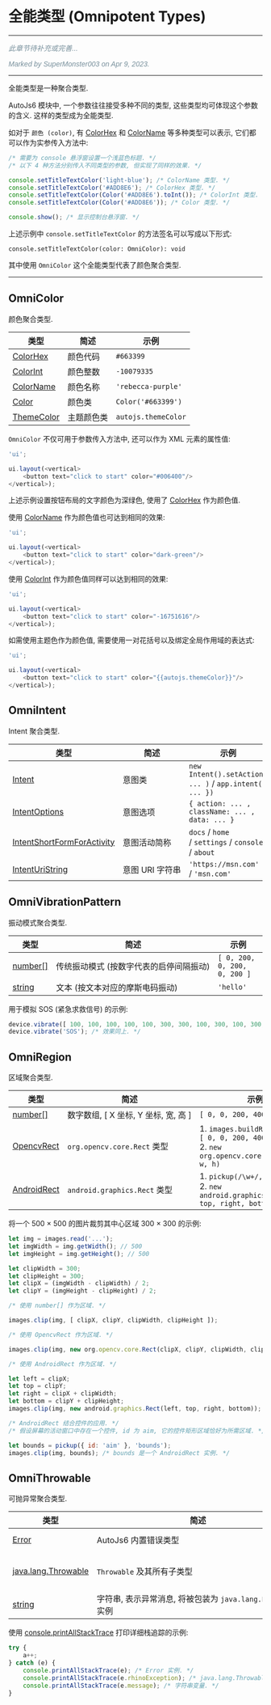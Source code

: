 # 全能类型 (Omnipotent Types)

---

<p style="font: italic 1em sans-serif; color: #78909C">此章节待补充或完善...</p>
<p style="font: italic 1em sans-serif; color: #78909C">Marked by SuperMonster003 on Apr 9, 2023.</p>

---

全能类型是一种聚合类型.

AutoJs6 模块中, 一个参数往往接受多种不同的类型, 这些类型均可体现这个参数的含义. 这样的类型成为全能类型.

如对于 `颜色 (color)`, 有 [ColorHex](dataTypes#colorhex) 和 [ColorName](dataTypes#colorname) 等多种类型可以表示, 它们都可以作为实参传入方法中:

```js
/* 需要为 console 悬浮窗设置一个浅蓝色标题. */
/* 以下 4 种方法分别传入不同类型的参数, 但实现了同样的效果. */

console.setTitleTextColor('light-blue'); /* ColorName 类型. */
console.setTitleTextColor('#ADD8E6'); /* ColorHex 类型. */
console.setTitleTextColor(Color('#ADD8E6').toInt()); /* ColorInt 类型. */
console.setTitleTextColor(Color('#ADD8E6')); /* Color 类型. */

console.show(); /* 显示控制台悬浮窗. */
```

上述示例中 `console.setTitleTextColor` 的方法签名可以写成以下形式:

```text
console.setTitleTextColor(color: OmniColor): void
```

其中使用 `OmniColor` 这个全能类型代表了颜色聚合类型.

---

## OmniColor

颜色聚合类型.

| 类型                                 | 简述                                            | 示例                                                          |
|------------------------------------|-----------------------------------------------|-------------------------------------------------------------|
| [ColorHex](dataTypes#colorhex)     | <span style="white-space:nowrap">颜色代码</span>  | <span style="white-space:nowrap">`#663399`</span>           |
| [ColorInt](dataTypes#colorint)     | <span style="white-space:nowrap">颜色整数</span>  | <span style="white-space:nowrap">`-10079335`</span>         |
| [ColorName](dataTypes#colorname)   | <span style="white-space:nowrap">颜色名称</span>  | <span style="white-space:nowrap">`'rebecca-purple'`</span>  |
| [Color](colorType)                 | <span style="white-space:nowrap">颜色类</span>   | <span style="white-space:nowrap">`Color('#663399')`</span>  |
| [ThemeColor](dataTypes#themecolor) | <span style="white-space:nowrap">主题颜色类</span> | <span style="white-space:nowrap">`autojs.themeColor`</span> |

`OmniColor` 不仅可用于参数传入方法中, 还可以作为 XML 元素的属性值:

```js
'ui';

ui.layout(<vertical>
    <button text="click to start" color="#006400"/>
</vertical>);
```

上述示例设置按钮布局的文字颜色为深绿色, 使用了 [ColorHex](dataTypes#colorhex) 作为颜色值.

使用 [ColorName](dataTypes#colorname) 作为颜色值也可达到相同的效果:

```js
'ui';

ui.layout(<vertical>
    <button text="click to start" color="dark-green"/>
</vertical>);
```

使用 [ColorInt](dataTypes#colorint) 作为颜色值同样可以达到相同的效果:

```js
'ui';

ui.layout(<vertical>
    <button text="click to start" color="-16751616"/>
</vertical>);
```

如需使用主题色作为颜色值, 需要使用一对花括号以及绑定全局作用域的表达式:

```js
'ui';

ui.layout(<vertical>
    <button text="click to start" color="{{autojs.themeColor}}"/>
</vertical>);
```

## OmniIntent

Intent 聚合类型.

| 类型                                                                 | 简述                                                 | 示例                                                                                              |
|--------------------------------------------------------------------|----------------------------------------------------|-------------------------------------------------------------------------------------------------|
| [Intent](intentType)                                               | <span style="white-space:nowrap">意图类</span>        | <span style="white-space:nowrap">`new Intent().setAction( ... )` / `app.intent({ ... })`</span> |
| [IntentOptions](intentOptionsType)                                 | <span style="white-space:nowrap">意图选项</span>       | <span style="white-space:nowrap">`{ action: ... , className: ... , data: ... }`</span>          |
| [IntentShortFormForActivity](dataTypes#intentshortformforactivity) | <span style="white-space:nowrap">意图活动简称</span>     | <span style="white-space:nowrap">`docs` / `home` / `settings` / `console` / `about`</span>      |
| [IntentUriString](dataTypes#intenturistring)                       | <span style="white-space:nowrap">意图 URI 字符串</span> | <span style="white-space:nowrap">`'https://msn.com'` / `'msn.com'`</span>                       |

## OmniVibrationPattern

振动模式聚合类型.

| 类型                                                                                      | 简述                                                            | 示例                                                                   |
|-----------------------------------------------------------------------------------------|---------------------------------------------------------------|----------------------------------------------------------------------|
| <span style="white-space:nowrap">[number](dataTypes#number)[[]](dataTypes#array)</span> | <span style="white-space:nowrap">传统振动模式 (按数字代表的启停间隔振动)</span> | <span style="white-space:nowrap">`[ 0, 200, 0, 200, 0, 200 ]`</span> |
| [string](dataTypes#string)                                                              | <span style="white-space:nowrap">文本 (按文本对应的摩斯电码振动)</span>     | <span style="white-space:nowrap">`'hello'`</span>                    |

用于模拟 SOS (紧急求救信号) 的示例:

```js
device.vibrate([ 100, 100, 100, 100, 100, 300, 300, 100, 300, 100, 300, 300, 100, 100, 100, 100, 100 ], 0);
device.vibrate('SOS'); /* 效果同上. */
```

## OmniRegion

区域聚合类型.

| 类型                                                                                      | 简述                                                                 | 示例                                                                                                                                     |
|-----------------------------------------------------------------------------------------|--------------------------------------------------------------------|----------------------------------------------------------------------------------------------------------------------------------------|
| <span style="white-space:nowrap">[number](dataTypes#number)[[]](dataTypes#array)</span> | <span style="white-space:nowrap">数字数组, [ X 坐标, Y 坐标, 宽, 高 ]</span> | <span style="white-space:nowrap">`[ 0, 0, 200, 400 ]`</span>                                                                           |
| [OpencvRect](opencvRectType)                                                            | <span style="white-space:nowrap">`org.opencv.core.Rect` 类型</span>  | <span style="white-space:nowrap">1. `images.buildRegion(img, [ 0, 0, 200, 400 ])`<br/>2. `new org.opencv.core.Rect(x, y, w, h)`</span> |
| [AndroidRect](androidRectType)                                                          | <span style="white-space:nowrap">`android.graphics.Rect` 类型</span> | <span style="white-space:nowrap">1. `pickup(/\w+/, 'bounds')`<br/>2. `new android.graphics.Rect(left, top, right, bottom)`</span>      |

将一个 500 × 500 的图片裁剪其中心区域 300 × 300 的示例:

```js
let img = images.read('...');
let imgWidth = img.getWidth(); // 500
let imgHeight = img.getHeight(); // 500

let clipWidth = 300;
let clipHeight = 300;
let clipX = (imgWidth - clipWidth) / 2;
let clipY = (imgHeight - clipHeight) / 2;

/* 使用 number[] 作为区域. */

images.clip(img, [ clipX, clipY, clipWidth, clipHeight ]);

/* 使用 OpencvRect 作为区域. */

images.clip(img, new org.opencv.core.Rect(clipX, clipY, clipWidth, clipHeight));

/* 使用 AndroidRect 作为区域. */

let left = clipX;
let top = clipY;
let right = clipX + clipWidth;
let bottom = clipY + clipHeight;
images.clip(img, new android.graphics.Rect(left, top, right, bottom));

/* AndroidRect 结合控件的应用. */
/* 假设屏幕的活动窗口中存在一个控件, id 为 aim, 它的控件矩形区域恰好为所需区域. */

let bounds = pickup({ id: 'aim' }, 'bounds');
images.clip(img, bounds); /* bounds 是一个 AndroidRect 实例. */
```

## OmniThrowable

可抛异常聚合类型.

| 类型                                                                             | 简述                                                                                  | 示例                                                                                                                               |
|--------------------------------------------------------------------------------|-------------------------------------------------------------------------------------|----------------------------------------------------------------------------------------------------------------------------------|
| [Error](exceptions#error-对象)                                                   | <span style="white-space:nowrap">AutoJs6 内置错误类型</span>                              | <span style="white-space:nowrap">1. `Error('error')`<br/>2. `TypeError('error')`</span>                                          |
| <span style="white-space:nowrap">[java.lang.Throwable](exceptions#java)</span> | <span style="white-space:nowrap">`Throwable` 及其所有子类型</span>                         | <span style="white-space:nowrap">1. `new java.lang.Exception('error')`<br/>2. `try { a++ } catch(e) { e.rhinoException }`</span> |
| [string](dataTypes#string)                                                     | <span style="white-space:nowrap">字符串, 表示异常消息, 将被包装为 `java.lang.Exception` 实例</span> | <span style="white-space:nowrap">`'An error has occurred'`</span>                                                                |

使用 [console.printAllStackTrace](console#m-printallstacktrace) 打印详细栈追踪的示例:

```js
try {
    a++;
} catch (e) {
    console.printAllStackTrace(e); /* Error 实例. */
    console.printAllStackTrace(e.rhinoException); /* java.lang.Throwable 实例. */
    console.printAllStackTrace(e.message); /* 字符串变量. */
}
```